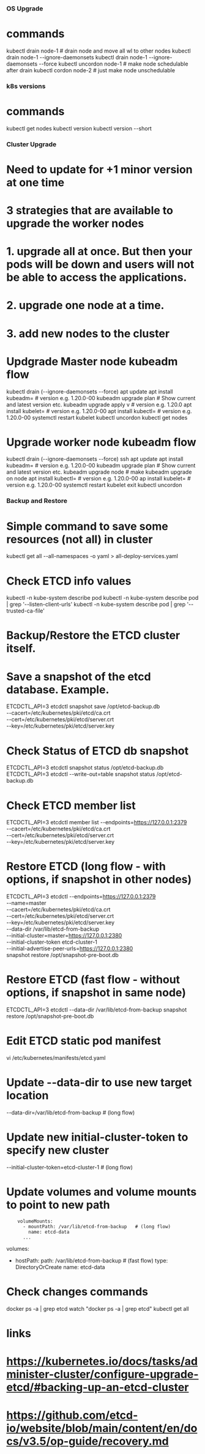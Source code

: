 ### OS Upgrade
# commands
kubectl drain node-1            # drain node and move all wl to other nodes
kubectl drain node-1 --ignore-daemonsets
kubectl drain node-1 --ignore-daemonsets --force
kubectl uncordon node-1         # make node schedulable after drain
kubectl cordon node-2           # just make node unschedulable

### k8s versions
# commands
kubectl get nodes 
kubectl version
kubectl version --short

### Cluster Upgrade
# Need to update for +1 minor version at one time
# 3 strategies that are available to upgrade the worker nodes
# 1. upgrade all at once. But then your pods will be down and users will not be able to access the applications.
# 2. upgrade one node at a time.
# 3. add new nodes to the cluster

# Updgrade Master node kubeadm flow
kubectl drain <controlplane> (--ignore-daemonsets --force)
apt update
apt install kubeadm=<version>       # version e.g. 1.20.0-00
kubeadm upgrade plan                # Show current and latest version etc.
kubeadm upgrade apply v<version>    # version e.g. 1.20.0
apt install kubelet=<version>       # version e.g. 1.20.0-00
apt install kubectl=<version>       # version e.g. 1.20.0-00
systemctl restart kubelet
kubectl uncordon <controlplane>
kubectl get nodes

# Upgrade worker node kubeadm flow
kubectl drain <node01> (--ignore-daemonsets --force)
ssh <node01>
apt update
apt install kubeadm=<version>     # version e.g. 1.20.0-00
kubeadm upgrade plan              # Show current and latest version etc.
kubeadm upgrade node              # make kubeadm upgrade on node
apt install kubectl=<version>     # version e.g. 1.20.0-00
ap install kubelet=<version>      # version e.g. 1.20.0-00
systemctl restart kubelet
exit
kubectl uncordon <node01>

### Backup and Restore
# Simple command to save some resources (not all) in cluster
kubectl get all --all-namespaces -o yaml > all-deploy-services.yaml
# Check ETCD info values
kubectl -n kube-system describe pod <etcd-controlplane> 
kubectl -n kube-system describe pod <etcd-controlplane>  | grep '\--listen-client-urls'
kubectl -n kube-system describe pod <etcd-controlplane>  | grep '\--trusted-ca-file'
# Backup/Restore the ETCD cluster itself.
# Save a snapshot of the etcd database. Example.
ETCDCTL_API=3 etcdctl snapshot save /opt/etcd-backup.db \
--cacert=/etc/kubernetes/pki/etcd/ca.crt \
--cert=/etc/kubernetes/pki/etcd/server.crt \
--key=/etc/kubernetes/pki/etcd/server.key
# Check Status of ETCD db snapshot
ETCDCTL_API=3 etcdctl snapshot status /opt/etcd-backup.db
ETCDCTL_API=3 etcdctl --write-out=table snapshot status /opt/etcd-backup.db
# Check ETCD member list
ETCDCTL_API=3 etcdctl member list --endpoints=https://127.0.0.1:2379 \
--cacert=/etc/kubernetes/pki/etcd/ca.crt \
--cert=/etc/kubernetes/pki/etcd/server.crt \
--key=/etc/kubernetes/pki/etcd/server.key
# Restore ETCD (long flow - with options, if snapshot in other nodes)
ETCDCTL_API=3 etcdctl --endpoints=https://127.0.0.1:2379 \
--name=master \
--cacert=/etc/kubernetes/pki/etcd/ca.crt \
--cert=/etc/kubernetes/pki/etcd/server.crt \
--key=/etc/kubernetes/pki/etcd/server.key \
--data-dir /var/lib/etcd-from-backup \
--initial-cluster=master=https://127.0.0.1:2380 \
--initial-cluster-token etcd-cluster-1 \
--initial-advertise-peer-urls=https://127.0.0.1:2380 \
snapshot restore /opt/snapshot-pre-boot.db
# Restore ETCD (fast flow - without options, if snapshot in same node)
ETCDCTL_API=3 etcdctl --data-dir /var/lib/etcd-from-backup snapshot restore /opt/snapshot-pre-boot.db
# Edit ETCD static pod manifest
vi /etc/kubernetes/manifests/etcd.yaml
# Update --data-dir to use new target location
--data-dir=/var/lib/etcd-from-backup               # (long flow)

# Update new initial-cluster-token to specify new cluster
--initial-cluster-token=etcd-cluster-1             # (long flow)

# Update volumes and volume mounts to point to new path
        volumeMounts:
          - mountPath: /var/lib/etcd-from-backup   # (long flow)
            name: etcd-data
          ...
   
   volumes:
   - hostPath:
       path: /var/lib/etcd-from-backup             # (fast flow)
       type: DirectoryOrCreate
     name: etcd-data
# Check changes commands
docker ps -a | grep etcd
watch "docker ps -a | grep etcd"
kubectl get all
# links
# https://kubernetes.io/docs/tasks/administer-cluster/configure-upgrade-etcd/#backing-up-an-etcd-cluster
# https://github.com/etcd-io/website/blob/main/content/en/docs/v3.5/op-guide/recovery.md